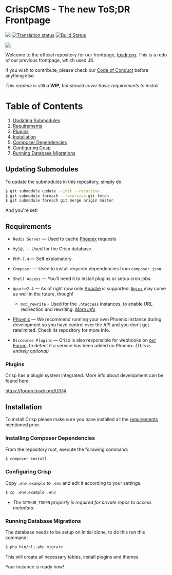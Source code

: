 # CrispCMS - The new ToS;DR Frontpage

![](https://beta.tosdr.org/api/badge/service/tos;dr) [![Translation status](https://translate.jback.dev/widgets/crispcms/-/crispcms-theme/svg-badge.svg)](https://translate.jback.dev/engage/crispcms/) [![Build Status](https://ci.jback.dev/api/badges/tosdr/CrispCMS/status.svg)](https://ci.jback.dev/tosdr/CrispCMS)

![](https://raw.githubusercontent.com/tosdr/CrispCMS/master/themes/crisp/img/tosdr-logo-128-w.png)

Welcome to the official repository for our frontpage, [tosdr.org](https://tosdr.org/).
This is a redo of our previous frontpage, which used JS.

If you wish to contribute, please check our [Code of Conduct](https://github.com/tosdr/CrispCMS/blob/master/CODE_OF_CONDUCT.md) before anything else.

_This readme is still a_ **WIP**_, but should cover basic requirements to install._

# Table of Contents

1. [Updating Submodules](#updating-submodules)
2. [Requirements](#requirements)
  1. [Plugins](#plugins)
3. [Installation](#installation)
  1. [Composer Dependencies](#installing-composer-dependencies)
  2. [Configuring Crisp](#configuring-crisp)
  3. [Running Database Migrations](#running-database-migrations)

## Updating Submodules

To update the submodules in this repository, simply do:

```bash
$ git submodule update --init --recursive
$ git submodule foreach --recursive git fetch
$ git submodule foreach git merge origin master
```

And you're set!

## Requirements

<!--TODO(?): Add Installation for some of these dependencies.-->

* `Redis Server` &mdash; Used to cache [Phoenix](https://edit.tosdr.org/) requests

* `MySQL` &mdash; Used for the Crisp database.

* `PHP-7.4` &mdash; Self explainatory.

* `Composer` &mdash; Used to install required dependencies from `composer.json`.

* `Shell Access` &mdash; You'll need it to install plugins or setup cron jobs.

* `Apache2.4` &mdash; As of right now only [Apache](https://httpd.apache.org/) is supported. [`Nginx`](https://nginx.org/en/) may come as well in the future, though!

  * `mod_rewrite` - Used for the `.htaccess` instances, to enable URL redirection and rewriting. _[More info](https://httpd.apache.org/docs/current/mod/mod_rewrite.html)_

* [Phoenix](https://github.com/tosdr/edit.tosdr.org) &mdash; We recommend running your own Phoenix instance during development so you have control over the API and you don't get ratelimited. Check its repository for more info.

* `Discourse Plugins` &mdash; Crisp is also responsible for webhooks on [our Forum](https://forum.tosdr.org/), to detect if a service has been added on Phoenix. _(This is entirely optional)_


### Plugins

Crisp has a plugin system integrated. More info about development can be found here:

https://forum.tosdr.org/t/374

## Installation

To install Crisp please make sure you have installed all the [requirements](#requirements) mentioned prior.

### Installing Composer Dependencies

From the repository root, execute the following command:

```bash
$ composer install
```

### Configuring Crisp

Copy `.env.example` to `.env` and edit it according to your settings.

```bash
$ cp .env.example .env
```

* *The* `GITHUB_TOKEN` *property is required for private repos to access metadata.*

### Running Database Migrations

The database needs to be setup on initial clone, to do this run this command:

```bash
$ php bin/cli.php migrate
```

This will create all necessary tables, install plugins and themes.

<!--
No longer required ,managed by migrations

### Install crisp theme

To install the default theme and create necessary data run

```bash
php bin/cli.php theme install crisp
```

### Install core plugin

To install the core plugin you need shell access and execute the following commands in the bin folder:

```bash
php bin/cli.php plugin install core
```
-->

Your instance is ready now!
